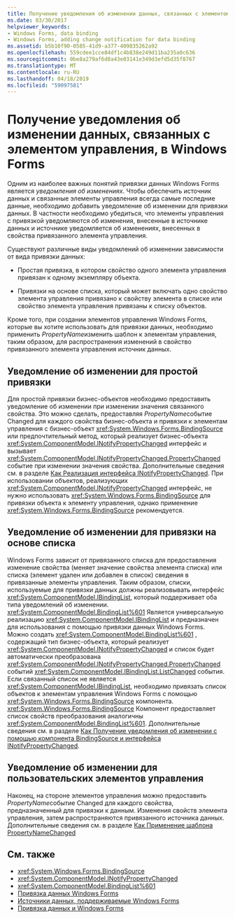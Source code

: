 ```yaml
---
title: Получение уведомления об изменении данных, связанных с элементом управления, в Windows Forms
ms.date: 03/30/2017
helpviewer_keywords:
- Windows Forms, data binding
- Windows Forms, adding change notification for data binding
ms.assetid: b5b10f90-0585-41d9-a377-409835262a92
ms.openlocfilehash: 559cdee1cce84df1c4b838e249d11ba235a0c636
ms.sourcegitcommit: 0be8a279af6d8a43e03141e349d3efd5d35f8767
ms.translationtype: MT
ms.contentlocale: ru-RU
ms.lasthandoff: 04/18/2019
ms.locfileid: "59097581"
---
```

# <a name="change-notification-in-windows-forms-data-binding"></a>Получение уведомления об изменении данных, связанных с элементом управления, в Windows Forms
Одним из наиболее важных понятий привязки данных Windows Forms является *уведомления об изменениях*. Чтобы обеспечить источник данных и связанные элементы управления всегда самые последние данные, необходимо добавить уведомление об изменении для привязки данных. В частности необходимо убедиться, что элементы управления с привязкой уведомляются об изменения, внесенные в источнике данных и источнике уведомляется об изменениях, внесенных в свойства привязанного элемента управления.  
  
 Существуют различные виды уведомлений об изменении зависимости от вида привязки данных:  
  
-   Простая привязка, в котором свойство одного элемента управления привязан к одному экземпляру объекта.  
  
-   Привязки на основе списка, который может включать одно свойство элемента управления привязано к свойству элемента в списке или свойство элемента управления привязаны к списку объектов.  
  
 Кроме того, при создании элементов управления Windows Forms, которые вы хотите использовать для привязки данных, необходимо применить *PropertyName*изменить шаблон к элементам управления, таким образом, для распространения изменений в свойство привязанного элемента управления источник данных.  
  
## <a name="change-notification-for-simple-binding"></a>Уведомление об изменении для простой привязки  
 Для простой привязки бизнес-объектов необходимо предоставить уведомление об изменении при изменении значения связанного свойства. Это можно сделать, предоставляя *PropertyName*событие Changed для каждого свойства бизнес-объекта и привязки к элементам управления с бизнес-объект <xref:System.Windows.Forms.BindingSource> или предпочтительный метод, который реализует бизнес-объекта <xref:System.ComponentModel.INotifyPropertyChanged> интерфейс и вызывает <xref:System.ComponentModel.INotifyPropertyChanged.PropertyChanged> событие при изменении значения свойства. Дополнительные сведения см. в разделе [Как Реализация интерфейса INotifyPropertyChanged](how-to-implement-the-inotifypropertychanged-interface.md). При использовании объектов, реализующих <xref:System.ComponentModel.INotifyPropertyChanged> интерфейс, не нужно использовать <xref:System.Windows.Forms.BindingSource> для привязки объекта к элементу управления, однако применение <xref:System.Windows.Forms.BindingSource> рекомендуется.  
  
## <a name="change-notification-for-list-based-binding"></a>Уведомление об изменении для привязки на основе списка  
 Windows Forms зависит от привязанного списка для предоставления изменение свойства (меняет значение свойства элемента списка) или списка (элемент удален или добавлен в список) сведения в привязанные элементы управления. Таким образом, списки, используемые для привязки данных должны реализовывать интерфейс <xref:System.ComponentModel.IBindingList>, который поддерживает оба типа уведомлений об изменении. <xref:System.ComponentModel.BindingList%601> Является универсальную реализацию <xref:System.ComponentModel.IBindingList> и предназначен для использования с помощью привязки данных Windows Forms. Можно создать <xref:System.ComponentModel.BindingList%601> , содержащий тип бизнес-объекта, который реализует <xref:System.ComponentModel.INotifyPropertyChanged> и список будет автоматически преобразована <xref:System.ComponentModel.INotifyPropertyChanged.PropertyChanged> событий <xref:System.ComponentModel.IBindingList.ListChanged> события. Если связанный список не является <xref:System.ComponentModel.IBindingList>, необходимо привязать список объектов к элементам управления Windows Forms с помощью <xref:System.Windows.Forms.BindingSource> компонента. <xref:System.Windows.Forms.BindingSource> Компонент предоставляет список свойств преобразования аналогичны <xref:System.ComponentModel.BindingList%601>. Дополнительные сведения см. в разделе [Как Получение уведомления об изменении с помощью компонента BindingSource и интерфейса INotifyPropertyChanged](./controls/raise-change-notifications--bindingsource.md).  
  
## <a name="change-notification-for-custom-controls"></a>Уведомление об изменении для пользовательских элементов управления  
 Наконец, на стороне элементов управления можно предоставить *PropertyName*событие Changed для каждого свойства, предназначенный для привязки к данным. Изменения свойств элемента управления, затем распространяются привязанного источника данных. Дополнительные сведения см. в разделе [Как Применение шаблона PropertyNameChanged](how-to-apply-the-propertynamechanged-pattern.md)  
  
## <a name="see-also"></a>См. также

- <xref:System.Windows.Forms.BindingSource>
- <xref:System.ComponentModel.INotifyPropertyChanged>
- <xref:System.ComponentModel.BindingList%601>
- [Привязка данных Windows Forms](windows-forms-data-binding.md)
- [Источники данных, поддерживаемые Windows Forms](data-sources-supported-by-windows-forms.md)
- [Привязка данных и Windows Forms](data-binding-and-windows-forms.md)
